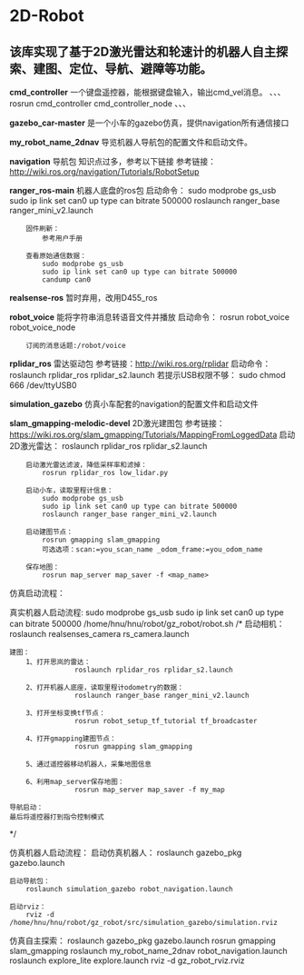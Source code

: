 # 2D-Robot
## 该库实现了基于2D激光雷达和轮速计的机器人自主探索、建图、定位、导航、避障等功能。
**cmd_controller**
	一个键盘遥控器，能根据键盘输入，输出cmd_vel消息。
 、、、
        rosrun cmd_controller cmd_controller_node
、、、
    
**gazebo_car-master**
	是一个小车的gazebo仿真，提供navigation所有通信接口

**my_robot_name_2dnav**
	导览机器人导航包的配置文件和启动文件。

**navigation**
	导航包
	知识点过多，参考以下链接
        参考链接：http://wiki.ros.org/navigation/Tutorials/RobotSetup

**ranger_ros-main**
	机器人底盘的ros包
	启动命令：
            sudo modprobe gs_usb
            sudo ip link set can0 up type can bitrate 500000
            roslaunch ranger_base ranger_mini_v2.launch

        固件刷新：
            参考用户手册

        查看原始通信数据：
            sudo modprobe gs_usb
            sudo ip link set can0 up type can bitrate 500000
            candump can0
    
**realsense-ros**
    暂时弃用，改用D455_ros

**robot_voice**
	能将字符串消息转语音文件并播放
        启动命令：
            rosrun robot_voice robot_voice_node

        订阅的消息话题:/robot/voice

**rplidar_ros**
	雷达驱动包
        参考链接：http://wiki.ros.org/rplidar
        启动命令：
            roslaunch rplidar_ros rplidar_s2.launch
        若提示USB权限不够：
            sudo chmod 666 /dev/ttyUSB0
    
**simulation_gazebo**
    仿真小车配套的navigation的配置文件和启动文件

**slam_gmapping-melodic-devel**
	2D激光建图包
        参考链接：https://wiki.ros.org/slam_gmapping/Tutorials/MappingFromLoggedData
        启动2D激光雷达：
            roslaunch rplidar_ros rplidar_s2.launch

        启动激光雷达滤波，降低采样率和滤掉：
            rosrun rplidar_ros low_lidar.py

        启动小车，读取里程计信息：
            sudo modprobe gs_usb
            sudo ip link set can0 up type can bitrate 500000
            roslaunch ranger_base ranger_mini_v2.launch

        启动建图节点：
            rosrun gmapping slam_gmapping
            可选选项：scan:=you_scan_name _odom_frame:=you_odom_name

        保存地图：
            rosrun map_server map_saver -f <map_name>
        
仿真启动流程：


真实机器人启动流程:
    sudo modprobe gs_usb
    sudo ip link set can0 up type can bitrate 500000
    /home/hnu/hnu/robot/gz_robot/robot.sh
/*
    启动相机：
                    roslaunch realsenses_camera rs_camera.launch
    
    建图：
        1、打开思岚的雷达：
                    roslaunch rplidar_ros rplidar_s2.launch
    
        2、打开机器人底座，读取里程计odometry的数据：
                    roslaunch ranger_base ranger_mini_v2.launch
    
        3、打开坐标变换tf节点：
                    rosrun robot_setup_tf_tutorial tf_broadcaster 
    
        4、打开gmapping建图节点：
                    rosrun gmapping slam_gmapping
    
        5、通过遥控器移动机器人，采集地图信息
    
        6、利用map_server保存地图：
                    rosrun map_server map_saver -f my_map
    
    导航启动：
    最后将遥控器打到指令控制模式
*/

仿真机器人启动流程：
    启动仿真机器人：
        roslaunch gazebo_pkg gazebo.launch

    启动导航包：
        roslaunch simulation_gazebo robot_navigation.launch

    启动rviz：
        rviz -d /home/hnu/hnu/robot/gz_robot/src/simulation_gazebo/simulation.rviz
        
仿真自主探索：
	roslaunch gazebo_pkg gazebo.launch
	rosrun gmapping slam_gmapping
	roslaunch my_robot_name_2dnav robot_navigation.launch
	roslaunch explore_lite explore.launch
	rviz -d gz_robot_rviz.rviz
